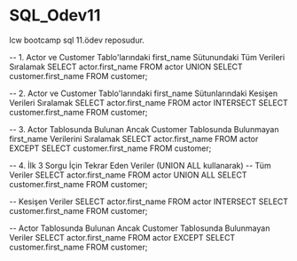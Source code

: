 # SQL_Odev11
lcw bootcamp sql 11.ödev reposudur.

-- 1. Actor ve Customer Tablo'larındaki first_name Sütunundaki Tüm Verileri Sıralamak
SELECT actor.first_name
FROM actor
UNION
SELECT customer.first_name
FROM customer;

-- 2. Actor ve Customer Tablo'larındaki first_name Sütunlarındaki Kesişen Verileri Sıralamak
SELECT actor.first_name
FROM actor
INTERSECT
SELECT customer.first_name
FROM customer;

-- 3. Actor Tablosunda Bulunan Ancak Customer Tablosunda Bulunmayan first_name Verilerini Sıralamak
SELECT actor.first_name
FROM actor
EXCEPT
SELECT customer.first_name
FROM customer;

-- 4. İlk 3 Sorgu İçin Tekrar Eden Veriler (UNION ALL kullanarak)
-- Tüm Veriler
SELECT actor.first_name
FROM actor
UNION ALL
SELECT customer.first_name
FROM customer;

-- Kesişen Veriler
SELECT actor.first_name
FROM actor
INTERSECT
SELECT customer.first_name
FROM customer;

-- Actor Tablosunda Bulunan Ancak Customer Tablosunda Bulunmayan Veriler
SELECT actor.first_name
FROM actor
EXCEPT
SELECT customer.first_name
FROM customer;

